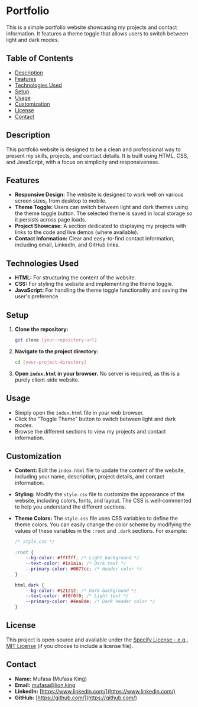# Portfolio

This is a simple portfolio website showcasing my projects and contact information. It features a theme toggle that allows users to switch between light and dark modes.

## Table of Contents

*   [Description](#description)
*   [Features](#features)
*   [Technologies Used](#technologies-used)
*   [Setup](#setup)
*   [Usage](#usage)
*   [Customization](#customization)
*   [License](#license)
*   [Contact](#contact)

## Description

This portfolio website is designed to be a clean and professional way to present my skills, projects, and contact details. It is built using HTML, CSS, and JavaScript, with a focus on simplicity and responsiveness.

## Features

*   **Responsive Design:** The website is designed to work well on various screen sizes, from desktop to mobile.
*   **Theme Toggle:** Users can switch between light and dark themes using the theme toggle button. The selected theme is saved in local storage so it persists across page loads.
*   **Project Showcase:**  A section dedicated to displaying my projects with links to the code and live demos (where available).
*   **Contact Information:**  Clear and easy-to-find contact information, including email, LinkedIn, and GitHub links.

## Technologies Used

*   **HTML:**  For structuring the content of the website.
*   **CSS:**  For styling the website and implementing the theme toggle.
*   **JavaScript:**  For handling the theme toggle functionality and saving the user's preference.

## Setup

1.  **Clone the repository:**

    ```bash
    git clone [your-repository-url]
    ```

2.  **Navigate to the project directory:**

    ```bash
    cd [your-project-directory]
    ```

3.  **Open `index.html` in your browser.**  No server is required, as this is a purely client-side website.

## Usage

*   Simply open the `index.html` file in your web browser.
*   Click the "Toggle Theme" button to switch between light and dark modes.
*   Browse the different sections to view my projects and contact information.

## Customization

*   **Content:**  Edit the `index.html` file to update the content of the website, including your name, description, project details, and contact information.
*   **Styling:**  Modify the `style.css` file to customize the appearance of the website, including colors, fonts, and layout. The CSS is well-commented to help you understand the different sections.
*   **Theme Colors:**  The `style.css` file uses CSS variables to define the theme colors.  You can easily change the color scheme by modifying the values of these variables in the `:root` and `.dark` sections.  For example:

    ```css
    /* style.css */

    :root {
        --bg-color: #ffffff; /* Light background */
        --text-color: #1a1a1a; /* Dark text */
        --primary-color: #0077cc; /* Header color */
    }

    html.dark {
        --bg-color: #121212; /* Dark background */
        --text-color: #f0f0f0; /* Light text */
        --primary-color: #4ea8de; /* Dark header color */
    }
    ```

## License

This project is open-source and available under the [Specify License - e.g., MIT License](LICENSE) (if you choose to include a license file).

## Contact

*   **Name:** Mufasa (Mufasa King)
*   **Email:** [mufasa@lion.king](mailto:mufasa@lion.king)
*   **LinkedIn:** [https://www.linkedin.com/](https://www.linkedin.com/)
*   **GitHub:** [https://github.com/](https://github.com/)
